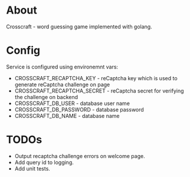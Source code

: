 # About

Crosscraft - word guessing game implemented with golang.

# Config

Service is configured using environemnt vars:
* CROSSCRAFT_RECAPTCHA_KEY - reCaptcha key which is used to generate reCaptcha challenge on page
* CROSSCRAFT_RECAPTCHA_SECRET - reCaptcha secret for verifying the challenge on backend
* CROSSCRAFT_DB_USER - database user name
* CROSSCRAFT_DB_PASSWORD - database password
* CROSSCRAFT_DB_NAME - database name

# TODOs

* Output recaptcha challenge errors on welcome page.
* Add query id to logging.
* Add unit tests. 